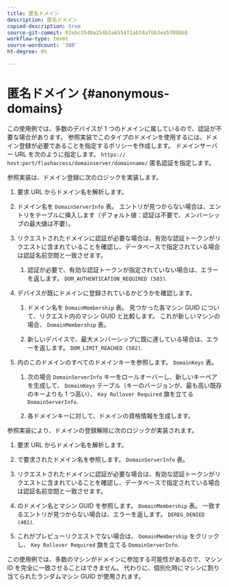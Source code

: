 ```yaml
---
title: 匿名ドメイン
description: 匿名ドメイン
copied-description: true
source-git-commit: 02ebc3548a254b2a6554f1ab34afbb3ea5f09bb8
workflow-type: tm+mt
source-wordcount: '380'
ht-degree: 0%

---
```


# 匿名ドメイン {#anonymous-domains}

この使用例では、多数のデバイスが 1 つのドメインに属しているので、認証が不要な場合があります。 参照実装でこのタイプのドメインを使用するには、ドメイン登録が必要であることを指定するポリシーを作成します。 ドメインサーバー URL を次のように指定します。 `https:// host:port/flashaccess/domainserver/domainname/` 匿名認証を指定します。

参照実装は、ドメイン登録に次のロジックを実装します。

1. 要求 URL からドメイン名を解析します。
1. ドメイン名を `DomainServerInfo` 表。 エントリが見つからない場合は、エントリをテーブルに挿入します（デフォルト値：認証は不要で、メンバーシップの最大値は不要）。
1. リクエストされたドメインに認証が必要な場合は、有効な認証トークンがリクエストに含まれていることを確認し、データベースで指定されている場合は認証名前空間と一致させます。

   1. 認証が必要で、有効な認証トークンが指定されていない場合は、エラーを返します。 `DOM_AUTHENTICATION_REQUIRED (503)`.

1. デバイスが既にドメインに登録されているかどうかを確認します。

   1. ドメイン名を `DomainMembership` 表。 見つかった各マシン GUID について、リクエスト内のマシン GUID と比較します。 これが新しいマシンの場合、 `DomainMembership` 表。

   1. 新しいデバイスで、最大メンバーシップに既に達している場合は、エラーを返します。 `DOM_LIMIT_REACHED (502)`.

1. 内のこのドメインのすべてのドメインキーを参照します。 `DomainKeys` 表。

   1. 次の場合 `DomainServerInfo` キーをロールオーバーし、新しいキーペアを生成して、 `DomainKeys` テーブル（キーのバージョンが、最も高い既存のキーよりも 1 つ高い）、 `Key Rollover Required` 旗を立てる `DomainServerInfo`.

   1. 各ドメインキーに対して、ドメインの資格情報を生成します。

参照実装により、ドメインの登録解除に次のロジックが実装されます。

1. 要求 URL からドメイン名を解析します。
1. で要求されたドメイン名を参照します。 `DomainServerInfo` 表。
1. リクエストされたドメインに認証が必要な場合は、有効な認証トークンがリクエストに含まれていることを確認し、データベースで指定されている場合は認証名前空間と一致させます。
1. のドメイン名とマシン GUID を参照します。 `DomainMembership` 表。 一致するエントリが見つからない場合は、エラーを返します。 `DEREG_DENIED (401)`.

1. これがプレビューリクエストでない場合は、 `DomainMembership` をクリックし、 `Key Rollover Required` 旗を立てる `DomainServerInfo`.

この使用例では、多数のマシンがドメインに参加する可能性があるので、マシン ID を完全に一致させることはできません。 代わりに、個別化時にマシンに割り当てられたランダムマシン GUID が使用されます。
